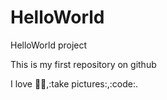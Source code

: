HelloWorld
=============
HelloWorld project

This is my first repository on github

I love :cook:,:take pictures:,:code:.
